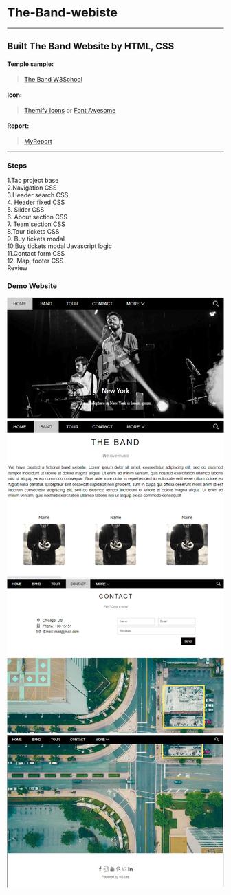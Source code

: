 # The-Band-webiste
***
## Built The Band Website by HTML, CSS
#### Temple sample:
> [The Band W3School](https://www.w3schools.com/w3css/tryw3css_templates_band.htm)
#### Icon:
> [Themify Icons](https://themify.me/themify-icons)
or
> [Font Awesome](https://fontawesome.com/icons)

#### Report:
> [MyReport](https://docs.google.com/document/d/17Dmw9fUJfpM4qIYk1pLFmWJRaSrR5O0e/edit?usp=sharing&ouid=100338683301398529926&rtpof=true&sd=true)
---

### Steps
1.Tạo project base \
2.Navigation CSS \
3.Header search CSS\
4. Header fixed CSS\
5. Slider CSS\
6. About section CSS \
7. Team section CSS\
8.Tour tickets CSS\
9. Buy tickets modal\
10.Buy tickets modal Javascript logic\
11.Contact form CSS\
12. Map, footer CSS\
Review
### Demo Website
![Home](./demo/Home.jpg)
![Band](./demo/Band.jpg)
![Contact](./demo/Contact.jpg)
![Contact1](./demo/Contact1.jpg)






